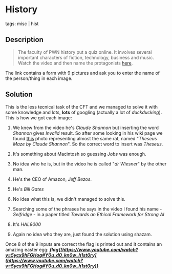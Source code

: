 #  History
tags: misc | hist

## Description

>The faculty of PWN history put a quiz online.
It involves several important characters of fiction, technology, business and music.
Watch the video and then name the protagonists [here](http://namegame.uni.hctf.fun/).

The link contains a form with 9 pictures and ask you to enter the name of the person/thing in each image.

## Solution
This is the less tecnical task of the CFT and we managed to solve it with some knowledge and lots, **lots** of googling (actually a lot of *duckducking*).
This is how we got each image:

1. We knew from the video he's *Claude Shannon* but inserting the word *Shannon* gives *Invalid* result. So after some looking in his wiki page we found [this](https://it.wikipedia.org/wiki/Claude_Shannon#/media/File:Theseus_Maze_by_Claude_Shannon,_1952_-_MIT_Museum_-_DSC03702.JPG) photo representing almost the same rat, named "*Theseus Maze by Claude Shannon*". So the correct word to insert was *Theseus*.

2. It's something about Macintosh so guessing *Jobs* was enough.

3. No idea who he is, but in the video he is called "*dr Wiesner*" by the other man.

4. He's the CEO of Amazon, *Jeff Bezos*.

5. He's *Bill Gates*

6. No idea what this is, we didn't managed to solve this.

7. Searching some of the phrases he says in the video I found his name - *Selfridge* - in a paper titled *Towards an Ethical Framework for Strong AI*

8. It's *HAL9000*

9. Again no idea who they are, just found the solution using shazam.

Once 8 of the 9 inputs are correct the flag is printed out and it contains an amazing easter egg: ***flag{[https://www.youtube.com/watch?v=5ycx9hFGHog#Y0u_d0_kn0w_h1st0ry](https://www.youtube.com/watch?v=5ycx9hFGHog#Y0u_d0_kn0w_h1st0ry)}***
